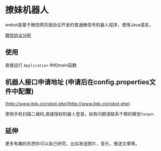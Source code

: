 # 撩妹机器人

webot是基于微信网页版协议开发的普通微信号机器人程序，使用Java语言。

[微信协议分析](http://qiancheng.me/post/coding/wechat-webx-protocol)

## 使用

直接运行 `Application` 中的main函数

## 机器人接口申请地址 (申请后在config.properties文件中配置)

[http://www.itpk.cn/robot.php](http://www.itpk.cn/robot.php)

使用手机扫描二维码,直接授权机器人登录。如有问题请联系千橙的微信`Yanper`.

## 延伸
更多有趣的东西你可以自己研究，比如发送图片，音乐，推送文章等。
